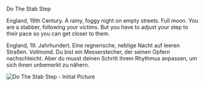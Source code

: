 Do The Stab Step

England, 19th Century. A rainy, foggy night on empty streets. Full moon. You are a stabber, following your victims. But you have to adjust your step to their pace so you can get closer to them.

England, 19. Jahrhundert. Eine regnerische, neblige Nacht auf leeren Straßen. Vollmond. Du bist ein Messerstecher, der seinen Opfern nachschleicht. Aber du musst deinen Schritt ihrem Rhythmus anpassen, um sich ihnen unbemerkt zu nähern.


![Do The Stab Step - Initial Picture](https://github.com/user-attachments/assets/d666e253-5b57-4563-ad1f-0d6fedc6ef60)
